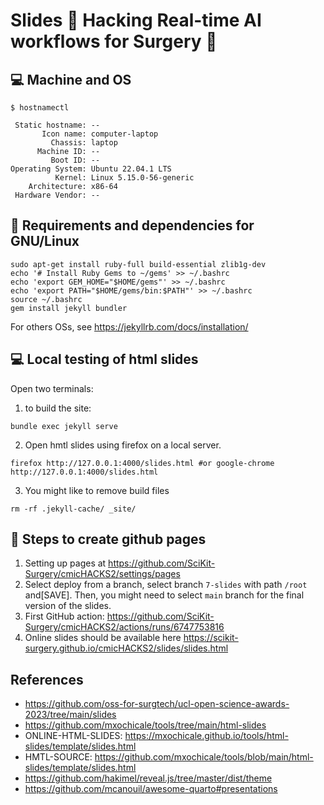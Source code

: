 # Slides :nut_and_bolt: Hacking Real-time AI workflows for Surgery :wrench: 

## 💻 Machine and OS
```
$ hostnamectl

 Static hostname: --
       Icon name: computer-laptop
         Chassis: laptop
      Machine ID: --
         Boot ID: --
Operating System: Ubuntu 22.04.1 LTS              
          Kernel: Linux 5.15.0-56-generic
    Architecture: x86-64
 Hardware Vendor: --

```

## 💾 Requirements and dependencies for GNU/Linux
```
sudo apt-get install ruby-full build-essential zlib1g-dev
echo '# Install Ruby Gems to ~/gems' >> ~/.bashrc
echo 'export GEM_HOME="$HOME/gems"' >> ~/.bashrc
echo 'export PATH="$HOME/gems/bin:$PATH"' >> ~/.bashrc
source ~/.bashrc
gem install jekyll bundler
```
For others OSs, see https://jekyllrb.com/docs/installation/


## 💻 Local testing of html slides

Open two terminals: 
1. to build the site:     
```
bundle exec jekyll serve
```
2. Open hmtl slides using firefox on a local server.
```
firefox http://127.0.0.1:4000/slides.html #or google-chrome http://127.0.0.1:4000/slides.html
```
3. You might like to remove build files
```
rm -rf .jekyll-cache/ _site/
```

## 🎒 Steps to create github pages 
1. Setting up pages at https://github.com/SciKit-Surgery/cmicHACKS2/settings/pages
2. Select deploy from a branch, select branch `7-slides` with path `/root` and[SAVE]. Then, you might need to select `main` branch for the final version of the slides.
3. First GitHub action:  https://github.com/SciKit-Surgery/cmicHACKS2/actions/runs/6747753816
4. Online slides should be available here https://scikit-surgery.github.io/cmicHACKS2/slides/slides.html


## References 
* https://github.com/oss-for-surgtech/ucl-open-science-awards-2023/tree/main/slides 
* https://github.com/mxochicale/tools/tree/main/html-slides  
* ONLINE-HTML-SLIDES: https://mxochicale.github.io/tools/html-slides/template/slides.html  
* HMTL-SOURCE: https://github.com/mxochicale/tools/blob/main/html-slides/template/slides.html  
* https://github.com/hakimel/reveal.js/tree/master/dist/theme 
* https://github.com/mcanouil/awesome-quarto#presentations
